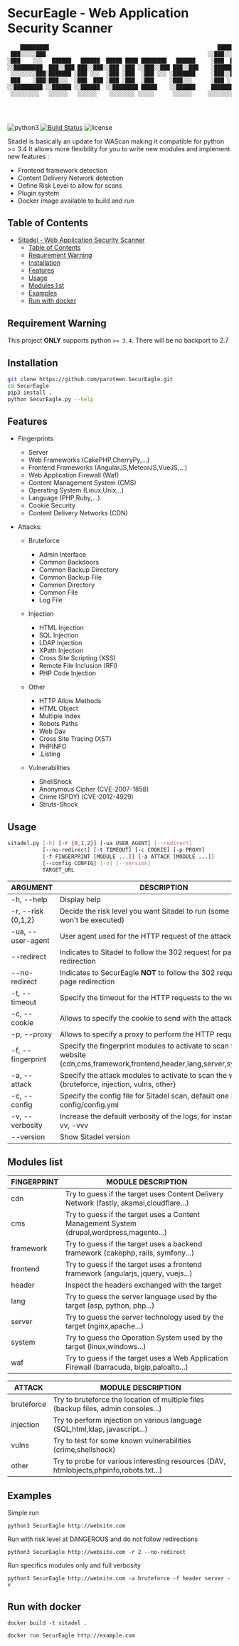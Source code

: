 
# SecurEagle - Web Application Security Scanner

```bash
    █████████                                                     ██████████                    ████             
 ███░░░░░███                                                   ░░███░░░░░█                   ░░███             
░███    ░░░   ██████   ██████  █████ ████ ████████   ██████     ░███  █ ░   ██████    ███████ ░███   ██████    
░░█████████  ███░░███ ███░░███░░███ ░███ ░░███░░███ ███░░███    ░██████    ░░░░░███  ███░░███ ░███  ███░░███   
 ░░░░░░░░███░███████ ░███ ░░░  ░███ ░███  ░███ ░░░ ░███████     ░███░░█     ███████ ░███ ░███ ░███ ░███████    
 ███    ░███░███░░░  ░███  ███ ░███ ░███  ░███     ░███░░░      ░███ ░   █ ███░░███ ░███ ░███ ░███ ░███░░░     
░░█████████ ░░██████ ░░██████  ░░████████ █████    ░░██████     ██████████░░████████░░███████ █████░░██████    
 ░░░░░░░░░   ░░░░░░   ░░░░░░    ░░░░░░░░ ░░░░░      ░░░░░░     ░░░░░░░░░░  ░░░░░░░░  ░░░░░███░░░░░  ░░░░░░     
                                                                                     ███ ░███                  
                                                                                    ░░██████                   
                                                                                     ░░░░░░                    

```

 ![python3](https://img.shields.io/badge/python-3.6-green.svg) [![Build Status](https://travis-ci.org/shenril/Sitadel.svg?branch=master)](https://travis-ci.org/shenril/Sitadel) ![license](https://img.shields.io/badge/License-GPLv3-brightgreen.svg)

Sitadel is basically an update for WAScan making it compatible for python >= 3.4
It allows more flexibility for you to write new modules and implement new features :

- Frontend framework detection
- Content Delivery Network detection
- Define Risk Level to allow for scans
- Plugin system
- Docker image available to build and run

## Table of Contents

- [Sitadel - Web Application Security Scanner](#sitadel---web-application-security-scanner)
  - [Table of Contents](#table-of-contents)
  - [Requirement Warning](#requirement-warning)
  - [Installation](#installation)
  - [Features](#features)
  - [Usage](#usage)
  - [Modules list](#modules-list)
  - [Examples](#examples)
  - [Run with docker](#run-with-docker)

## Requirement Warning

 This project **ONLY** supports python `>= 3.4`. There will be no backport to 2.7

## Installation

```bash
git clone https://github.com/paroteen.SecurEagle.git
cd SecurEagle
pip3 install .
python SecurEagle.py --help
```

## Features

- Fingerprints
  - Server
  - Web Frameworks (CakePHP,CherryPy,...)
  - Frontend Frameworks (AngularJS,MeteorJS,VueJS,...)
  - Web Application Firewall (Waf)
  - Content Management System (CMS)
  - Operating System (Linux,Unix,..)
  - Language (PHP,Ruby,...)
  - Cookie Security
  - Content Delivery Networks (CDN)

- Attacks:
  - Bruteforce
    - Admin Interface
    - Common Backdoors
    - Common Backup Directory
    - Common Backup File
    - Common Directory
    - Common File
    - Log File

  - Injection
    - HTML Injection
    - SQL Injection
    - LDAP Injection
    - XPath Injection
    - Cross Site Scripting (XSS)
    - Remote File Inclusion (RFI)
    - PHP Code Injection

  - Other
    - HTTP Allow Methods
    - HTML Object
    - Multiple Index
    - Robots Paths
    - Web Dav
    - Cross Site Tracing (XST)
    - PHPINFO
    - .Listing

  - Vulnerabilities
    - ShellShock
    - Anonymous Cipher (CVE-2007-1858)
    - Crime (SPDY) (CVE-2012-4929)
    - Struts-Shock

## Usage

```bash
sitadel.py [-h] [-r {0,1,2}] [-ua USER_AGENT] [--redirect]
           [--no-redirect] [-t TIMEOUT] [-c COOKIE] [-p PROXY]
           [-f FINGERPRINT [MODULE ...]] [-a ATTACK [MODULE ...]]
           [--config CONFIG] [-v] [--version]
           TARGET_URL
```

| ARGUMENT               | DESCRIPTION                                                                               |
| ---------------------- | ----------------------------------------------------------------------------------------- |
| -h, --help         | Display help |
| -r, --risk {0,1,2}        | Decide the risk level you want Sitadel to run (some attacks won't be executed)          |
| -ua, --user-agent       | User agent used for the HTTP request of the attacks          |
| --redirect      | Indicates to Sitadel to follow the 302 request for page redirection                                          |
| --no-redirect             | Indicates to SecurEagle **NOT** to follow the 302 request for page redirection                |
| -t, --timeout                    | Specify the timeout for the HTTP requests to the website                                          |
| -c, --cookie          | Allows to specify the cookie to send with the attack requests                                                              |
| -p, --proxy  | Allows to specify a proxy to perform the HTTP requests               |
| -f, --fingerprint             | Specify the fingerprint modules to activate to scan the website {cdn,cms,framework,frontend,header,lang,server,system,waf} |
| -a, --attack           | Specify the attack modules to activate to scan the website {bruteforce, injection, vulns, other}      |
| -c, --config           | Specify the config file for Sitadel scan, default one is in config/config.yml      |
| -v, --verbosity          | Increase the default verbosity of the logs, for instance: -v , -vv, -vvv                                                      |
| --version          | Show Sitadel version                                                                       |

## Modules list

| FINGERPRINT   | MODULE DESCRIPTION                                                                               |
| ------------- | ----------------------------------------------------------------------------------------- |
| cdn   | Try to guess if the target uses Content Delivery Network (fastly, akamai,cloudflare...) |
| cms        | Try to guess if the target uses a Content Management System (drupal,wordpress,magento...)          |
| framework        | Try to guess if the target uses a backend framework (cakephp, rails, symfony...)          |
| frontend        | Try to guess if the target uses a frontend framework (angularjs, jquery, vuejs...)         |
| header        | Inspect the headers exchanged with the target          |
| lang        | Try to guess the server language used by the target (asp, python, php...)         |
| server        | Try to guess the server technology used by the target (nginx,apache...)          |
| system        | Try to guess the Operation System used by the target (linux,windows...)          |
| waf        | Try to guess if the target uses a Web Application Firewall (barracuda, bigip,paloalto...)          

| ATTACK   | MODULE DESCRIPTION                                                                               |
| ------------- | ----------------------------------------------------------------------------------------- |
| bruteforce   | Try to bruteforce the location of multiple files (backup files, admin consoles...) |
| injection        | Try to perform injection on various language (SQL,html,ldap, javascript...)          |
| vulns        | Try to test for some known vulnerabilities (crime,shellshock)          |
| other        | Try to probe for various interesting resources (DAV, htmlobjects,phpinfo,robots.txt...)          |

## Examples

Simple run

`python3 SecurEagle http://website.com`

Run with risk level at DANGEROUS and do not follow redirections

`python3 SecurEagle http://website.com -r 2 --no-redirect`

Run specifics modules only and full verbosity

`python3 SecurEagle http://website.com -a bruteforce -f header server -v`

## Run with docker

`docker build -t sitadel .`

`docker run SecurEagle http://example.com`
